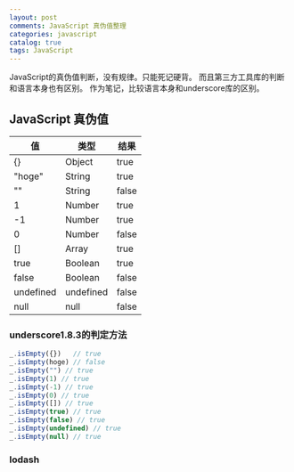 ```yaml
---
layout: post
comments: JavaScript 真伪值整理
categories: javascript
catalog: true
tags: JavaScript
---
```


JavaScript的真伪值判断，没有规律。只能死记硬背。
而且第三方工具库的判断和语言本身也有区别。
作为笔记，比较语言本身和underscore库的区别。

## JavaScript 真伪值

|值|类型|结果|
|--------|------|------|
|{}	|Object|	true|
|"hoge"	|String|	true|
|""	|String|	false|
|1	|Number|	true|
|-1	|Number|	true|
|0	|Number|	false|
|[]	|Array|	true|
|true	|Boolean|	true|
|false	|Boolean|	false|
|undefined|	undefined|	false|
|null	|null|	false|

### underscore1.8.3的判定方法
```js
_.isEmpty({})   // true
_.isEmpty(hoge) // false
_.isEmpty("") // true
_.isEmpty(1) // true
_.isEmpty(-1) // true
_.isEmpty(0) // true
_.isEmpty([]) // true
_.isEmpty(true) // true
_.isEmpty(false) // true
_.isEmpty(undefined) // true
_.isEmpty(null) // true

```

### lodash
